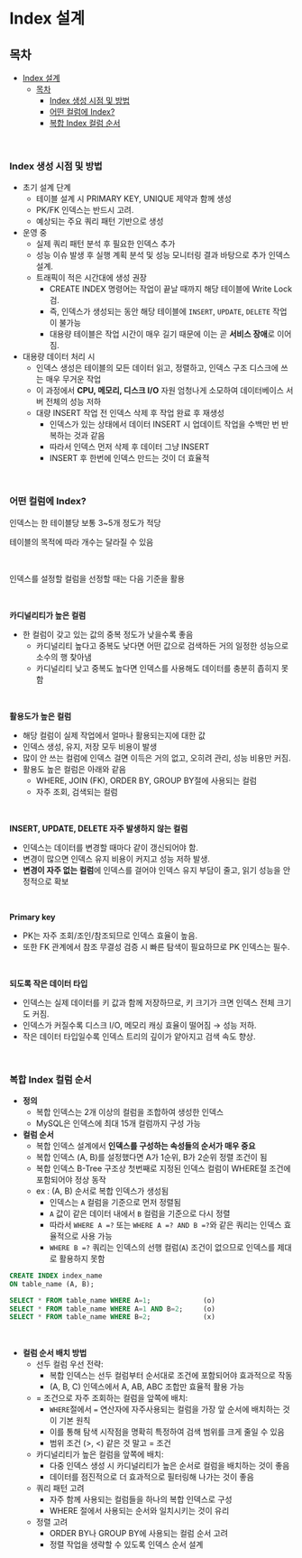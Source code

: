 # Index 설계

## 목차
- [Index 설계](#index-설계)
  - [목차](#목차)
    - [Index 생성 시점 및 방법](#index-생성-시점-및-방법)
    - [어떤 컬럼에 Index?](#어떤-컬럼에-index)
    - [복합 Index 컬럼 순서](#복합-index-컬럼-순서)

<br>

### Index 생성 시점 및 방법

- 초기 설계 단계
    - 테이블 설계 시 PRIMARY KEY, UNIQUE 제약과 함께 생성
    - PK/FK 인덱스는 반드시 고려.
    - 예상되는 주요 쿼리 패턴 기반으로 생성
- 운영 중
    - 실제 쿼리 패턴 분석 후 필요한 인덱스 추가
    - 성능 이슈 발생 후 실행 계획 분석 및 성능 모니터링 결과 바탕으로 추가 인덱스 설계.
    - 트래픽이 적은 시간대에 생성 권장
        - CREATE INDEX 명령어는 작업이 끝날 때까지 해당 테이블에 Write Lock 검.
        - 즉, 인덱스가 생성되는 동안 해당 테이블에 `INSERT`, `UPDATE`, `DELETE` 작업이 불가능
        - 대용량 테이블은 작업 시간이 매우 길기 때문에 이는 곧 **서비스 장애**로 이어짐.
- 대용량 데이터 처리 시
    - 인덱스 생성은 테이블의 모든 데이터 읽고, 정렬하고, 인덱스 구조 디스크에 쓰는 매우 무거운 작업
    - 이 과정에서 **CPU, 메모리, 디스크 I/O** 자원 엄청나게 소모하여 데이터베이스 서버 전체의 성능 저하
    - 대량 INSERT 작업 전 인덱스 삭제 후 작업 완료 후 재생성
        - 인덱스가 있는 상태에서 데이터 INSERT 시 업데이트 작업을 수백만 번 반복하는 것과 같음
        - 따라서 인덱스 먼저 삭제 후 데이터 그냥 INSERT
        - INSERT 후 한번에 인덱스 만드는 것이 더 효율적

<br>

### 어떤 컬럼에 Index?

인덱스는 한 테이블당 보통 3~5개 정도가 적당 

테이블의 목적에 따라 개수는 달라질 수 있음

<br>

인덱스를 설정할 컬럼을 선정할 때는 다음 기준을 활용

<br>

**카디널리티가 높은 컬럼**

- 한 컬럼이 갖고 있는 값의 중복 정도가 낮을수록 좋음
    - 카디널리티 높다고 중복도 낮다면 어떤 값으로 검색하든 거의 일정한 성능으로 소수의 행 찾아냄
    - 카디널리티 낮고 중복도 높다면  인덱스를 사용해도 데이터를 충분히 좁히지 못함

<br>

**활용도가 높은 컬럼**

- 해당 컬럼이 실제 작업에서 얼마나 활용되는지에 대한 값
- 인덱스 생성, 유지, 저장 모두 비용이 발생
- 많이 안 쓰는 컬럼에 인덱스 걸면 이득은 거의 없고, 오히려 관리, 성능 비용만 커짐.
- 활용도 높은 컬럼은 아래와 같음
    - WHERE, JOIN (FK), ORDER BY, GROUP BY절에 사용되는 컬럼
    - 자주 조회, 검색되는 컬럼

<br>

**INSERT, UPDATE, DELETE 자주 발생하지 않는 컬럼**

- 인덱스는 데이터를 변경할 때마다 같이 갱신되어야 함.
- 변경이 많으면 인덱스 유지 비용이 커지고 성능 저하 발생.
- **변경이 자주 없는 컬럼**에 인덱스를 걸어야 인덱스 유지 부담이 줄고, 읽기 성능을 안정적으로 확보

<br>

**Primary key**

- PK는 자주 조회/조인/참조되므로 인덱스 효율이 높음.
- 또한 FK 관계에서 참조 무결성 검증 시 빠른 탐색이 필요하므로 PK 인덱스는 필수.

<br>

**되도록 작은 데이터 타입** 

- 인덱스는 실제 데이터를 키 값과 함께 저장하므로, 키 크기가 크면 인덱스 전체 크기도 커짐.
- 인덱스가 커질수록 디스크 I/O, 메모리 캐싱 효율이 떨어짐 → 성능 저하.
- 작은 데이터 타입일수록 인덱스 트리의 깊이가 얕아지고 검색 속도 향상.

<br>

### 복합 Index 컬럼 순서

- **정의**
    - 복합 인덱스는 2개 이상의 컬럼을 조합하여 생성한 인덱스
    - MySQL은 인덱스에 최대 15개 컬럼까지 구성 가능
- **컬럼 순서**
    - 복합 인덱스 설계에서 **인덱스를 구성하는 속성들의 순서가 매우 중요**
    - 복합 인덱스 (A, B)를 설정했다면 A가 1순위, B가 2순위 정렬 조건이 됨
    - 복합 인덱스 B-Tree 구조상 첫번째로 지정된 인덱스 컬럼이 WHERE절 조건에 포함되어야 정상 동작
    - ex : (A, B) 순서로 복합 인덱스가 생성됨
        - 인덱스는 `A` 컬럼을 기준으로 먼저 정렬됨
        - `A` 값이 같은 데이터 내에서 `B` 컬럼을 기준으로 다시 정렬
        - 따라서 `WHERE A =?` 또는 `WHERE A =? AND B =?`와 같은 쿼리는 인덱스 효율적으로 사용 가능
        - `WHERE B =?` 쿼리는 인덱스의 선행 컬럼(`A`) 조건이 없으므로 인덱스를 제대로 활용하지 못함

```sql
CREATE INDEX index_name
ON table_name (A, B);

SELECT * FROM table_name WHERE A=1;             (o)
SELECT * FROM table_name WHERE A=1 AND B=2;     (o)
SELECT * FROM table_name WHERE B=2;             (x)
```

<br>

- **컬럼 순서 배치 방법**
    - 선두 컬럼 우선 전략:
        - 복합 인덱스는 선두 컬럼부터 순서대로 조건에 포함되어야 효과적으로 작동
        - (A, B, C) 인덱스에서 A, AB, ABC 조합만 효율적 활용 가능
    - = 조건으로 자주 조회하는 컬럼을 앞쪽에 배치:
        - `WHERE`절에서 `=` 연산자에  자주사용되는 컬럼을 가장 앞 순서에 배치하는 것이 기본 원칙
        - 이를 통해 탐색 시작점을 명확히 특정하여 검색 범위를 크게 줄일 수 있음
        - 범위 조건 (>, <) 같은 것 말고 = 조건
    - 카디널리티가 높은 컬럼을 앞쪽에 배치:
        - 다중 인덱스 생성 시 카디널리티가 높은 순서로 컬럼을 배치하는 것이 좋음
        - 데이터를 점진적으로 더 효과적으로 필터링해 나가는 것이 좋음
    - 쿼리 패턴 고려
        - 자주 함께 사용되는 컬럼들을 하나의 복합 인덱스로 구성
        - WHERE 절에서 사용되는 순서와 일치시키는 것이 유리
    - 정렬 고려
        - ORDER BY나 GROUP BY에 사용되는 컬럼 순서 고려
        - 정렬 작업을 생략할 수 있도록 인덱스 순서 설계
